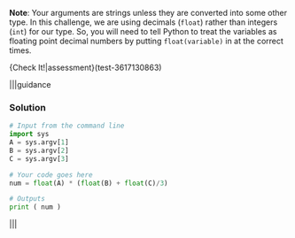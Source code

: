 **Note**: Your arguments are strings unless they are converted into some other type. In this challenge, we are using decimals (`float`) rather than integers (`int`) for our type. So, you will need to tell Python to treat the variables as floating point decimal numbers by putting `float(variable)` in at the correct times.

{Check It!|assessment}(test-3617130863)

|||guidance
### Solution
```python 
# Input from the command line
import sys
A = sys.argv[1]
B = sys.argv[2]
C = sys.argv[3]

# Your code goes here
num = float(A) * (float(B) + float(C)/3)

# Outputs
print ( num )
```
|||
